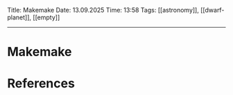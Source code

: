 Title: Makemake
Date: 13.09.2025
Time: 13:58
Tags: [[astronomy]], [[dwarf-planet]], [[empty]]

---
# Makemake



# References